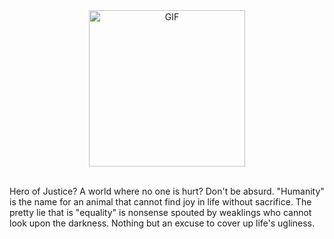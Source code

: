 <!--GIF-->
<div align=center>
    <img align="center" alt="GIF" src="https://media1.giphy.com/media/IqBtos4gRdpvO/giphy.gif?cid=790b76114d09c46d565631b5e7e30c9e316205c3c4e5b005&rid=giphy.gif&ct=gct=g" alt="Alphonse" height=250/>
</div>
<br>

Hero of Justice? A world where no one is hurt? Don't be absurd. "Humanity" is the name for an animal that cannot find joy in life without sacrifice. The pretty lie that is "equality" is nonsense spouted by weaklings who cannot look upon the darkness. Nothing but an excuse to cover up life's ugliness.
